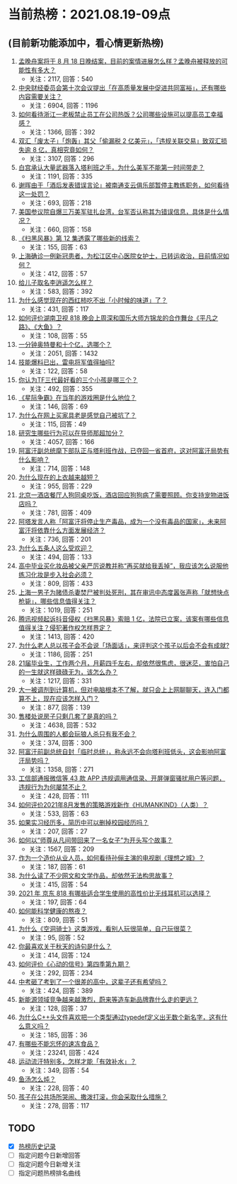 # 当前热榜：2021.08.19-09点
## (目前新功能添加中，看心情更新热榜)
1. [孟晚舟案将于 8 月 18 日晚结案，目前的案情进展怎么样？孟晚舟被释放的可能性有多大？](https://www.zhihu.com/question/480680421)
    * 关注：2117, 回答：540
2. [中央财经委员会第十次会议提出「在高质量发展中促进共同富裕」，还有哪些内容需要关注？](https://www.zhihu.com/question/480575874)
    * 关注：6904, 回答：1196
3. [如何看待浙江一老板禁止员工在公司热饭？公司哪些设施可以提高员工幸福感？](https://www.zhihu.com/question/480698173)
    * 关注：1366, 回答：392
4. [双汇「废太子」「炮轰」其父「偷漏税 2 亿美元」，「违规关联交易」致双汇损失逾 8 亿，真相究竟如何？](https://www.zhihu.com/question/480658364)
    * 关注：3107, 回答：296
5. [白宫承认大量武器落入塔利班之手，为什么美军不能第一时间带走？](https://www.zhihu.com/question/480627719)
    * 关注：1191, 回答：335
6. [谢晖由于「酒后发表错误言论」被南通支云俱乐部暂停主教练职务，如何看待这一处罚？](https://www.zhihu.com/question/480720733)
    * 关注：693, 回答：218
7. [美国参议院自爆三万美军驻扎台湾，台军否认称其为错误信息，具体是什么情况？](https://www.zhihu.com/question/480411970)
    * 关注：660, 回答：158
8. [《扫黑风暴》第 12 集透露了哪些新的线索？](https://www.zhihu.com/question/480508915)
    * 关注：155, 回答：63
9. [上海确诊一例新冠患者，为松江区中心医院女护士，已转运收治，目前情况如何？](https://www.zhihu.com/question/480732617)
    * 关注：412, 回答：57
10. [给儿子取名李逍遥怎么样？](https://www.zhihu.com/question/473619773)
    * 关注：583, 回答：392
11. [为什么感觉现在的西红柿吃不出「小时候的味道」了？](https://www.zhihu.com/question/480348021)
    * 关注：431, 回答：117
12. [如何评价湖南卫视 818 晚会上周深和国乐大师方锦龙的合作舞台《平凡之路》、《大鱼》？](https://www.zhihu.com/question/480754282)
    * 关注：108, 回答：55
13. [一分钟奥特曼和十个亿，选哪个？](https://www.zhihu.com/question/472319404)
    * 关注：2051, 回答：1432
14. [技能爆料已出，雷电将军值得抽吗?](https://www.zhihu.com/question/474777228)
    * 关注：122, 回答：58
15. [你认为TF三代最好看的三个小孩是哪三个？](https://www.zhihu.com/question/476575291)
    * 关注：492, 回答：355
16. [《星际争霸》在当年的游戏圈是什么地位？](https://www.zhihu.com/question/432223685)
    * 关注：146, 回答：69
17. [为什么在网上买家具老是感觉自己被坑了？](https://www.zhihu.com/question/474398580)
    * 关注：115, 回答：49
18. [研究生哪些行为可以在导师那超加分？](https://www.zhihu.com/question/443960725)
    * 关注：4057, 回答：166
19. [阿富汗副总统麾下部队正与塔利班作战，已夺回一省首府，这对阿富汗局势有什么影响？](https://www.zhihu.com/question/480559834)
    * 关注：714, 回答：148
20. [为什么现在的上衣越来越短？](https://www.zhihu.com/question/467103986)
    * 关注：955, 回答：229
21. [北京一酒店餐厅人狗同桌吃饭，酒店回应狗狗病了需要照顾。你支持宠物进饭店吗？](https://www.zhihu.com/question/480473618)
    * 关注：781, 回答：409
22. [阿塔发言人称「阿富汗将停止生产毒品，成为一个没有毒品的国家」，未来阿富汗将依靠什么方面发展经济？](https://www.zhihu.com/question/480614268)
    * 关注：736, 回答：201
23. [为什么五条人这么受欢迎？](https://www.zhihu.com/question/415839670)
    * 关注：494, 回答：133
24. [高中毕业买化妆品被父亲严厉说教并称“再买就给我丢掉”，我应该怎么说服他练习化妆是步入社会必须？](https://www.zhihu.com/question/479283237)
    * 关注：809, 回答：433
25. [上海一男子为赌债杀妻焚尸被判处死刑，其在审讯中态度嚣张声称「就想快点枪毙」，哪些信息值得关注？](https://www.zhihu.com/question/480574652)
    * 关注：1019, 回答：251
26. [腾讯视频起诉抖音侵权《扫黑风暴》索赔 1 亿，法院已立案，该案有哪些信息值得关注？侵犯著作权怎样界定？](https://www.zhihu.com/question/480617076)
    * 关注：1413, 回答：420
27. [为什么老人总以孩子会不会说「场面话」，来评判这个孩子以后会不会有成就?](https://www.zhihu.com/question/477260086)
    * 关注：1186, 回答：251
28. [21届毕业生，工作两个月，月薪四千左右，却依然很焦虑，很迷茫，害怕自己的一生就这样碌碌无为，该怎么办？](https://www.zhihu.com/question/479263543)
    * 关注：1217, 回答：331
29. [大一被调剂到计算机，但对电脑根本不了解，就只会上上网聊聊天，连入门都算不上，现在应该怎样入门？](https://www.zhihu.com/question/479300955)
    * 关注：877, 回答：139
30. [售楼处说房子只剩几套了是真的吗？](https://www.zhihu.com/question/460961867)
    * 关注：4638, 回答：532
31. [为什么周围的人都会玩狼人杀只有我不会？](https://www.zhihu.com/question/462199710)
    * 关注：374, 回答：300
32. [阿富汗前副总统自封「临时总统」，称永远不会向塔利班低头，这会影响阿富汗局势吗？](https://www.zhihu.com/question/480583290)
    * 关注：1358, 回答：271
33. [工信部通报微信等 43 款 APP 违规调用通信录、开屏弹窗骚扰用户等问题，违规行为为何屡禁不止？](https://www.zhihu.com/question/480689787)
    * 关注：428, 回答：111
34. [如何评价2021年8月发售的策略游戏新作《HUMANKIND》（人类）？](https://www.zhihu.com/question/383497512)
    * 关注：533, 回答：63
35. [如果实习经历多，简历中可以删掉校园经历吗？](https://www.zhihu.com/question/479964871)
    * 关注：207, 回答：27
36. [如何以“师尊从凡间带回来了一名女子”为开头写个故事？](https://www.zhihu.com/question/441114065)
    * 关注：1567, 回答：209
37. [作为一个造价从业人员，如何看待孙俪主演的电视剧《理想之城》？](https://www.zhihu.com/question/479377414)
    * 关注：187, 回答：61
38. [为什么读了不少网文和文学作品，却依然无法构思故事？](https://www.zhihu.com/question/480637612)
    * 关注：415, 回答：54
39. [2021 年 京东 818 有哪些适合学生使用的高性价比无线耳机可以选择？](https://www.zhihu.com/question/466825592)
    * 关注：197, 回答：64
40. [如何能科学健康的熬夜？](https://www.zhihu.com/question/20696646)
    * 关注：809, 回答：51
41. [为什么《空洞骑士》这类游戏，看别人玩很简单，自己玩很菜？](https://www.zhihu.com/question/477773450)
    * 关注：95, 回答：52
42. [你最喜欢关于秋天的诗句是什么？](https://www.zhihu.com/question/478993110)
    * 关注：414, 回答：124
43. [如何评价《心动的信号》第四季第九期？](https://www.zhihu.com/question/480743458)
    * 关注：292, 回答：234
44. [中考砸了考到了一个很差的高中，这辈子还有希望吗？](https://www.zhihu.com/question/477046136)
    * 关注：424, 回答：389
45. [新能源领域竞争越来越激烈，蔚来等造车新品牌靠什么走的更远？](https://www.zhihu.com/question/478748649)
    * 关注：128, 回答：37
46. [为什么C++头文件喜欢把一个类型通过typedef定义出无数个新名字，这有什么意义吗？](https://www.zhihu.com/question/480012376)
    * 关注：185, 回答：36
47. [有哪些不能忘怀的速冻食品？](https://www.zhihu.com/question/22528844)
    * 关注：23241, 回答：424
48. [运动流汗特别多，怎样才能「有效补水」？](https://www.zhihu.com/question/479542486)
    * 关注：349, 回答：54
49. [鱼汤怎么炖？](https://www.zhihu.com/question/297056344)
    * 关注：228, 回答：40
50. [孩子在公共场所哭闹、撒泼打滚，你会采取什么措施？](https://www.zhihu.com/question/434335023)
    * 关注：278, 回答：117
## TODO
* [x] [热榜历史记录](hot_history/AllHot.md)
* [ ] 指定问题今日新增回答
* [ ] 指定问题今日新增关注
* [ ] 指定问题热榜排名曲线
